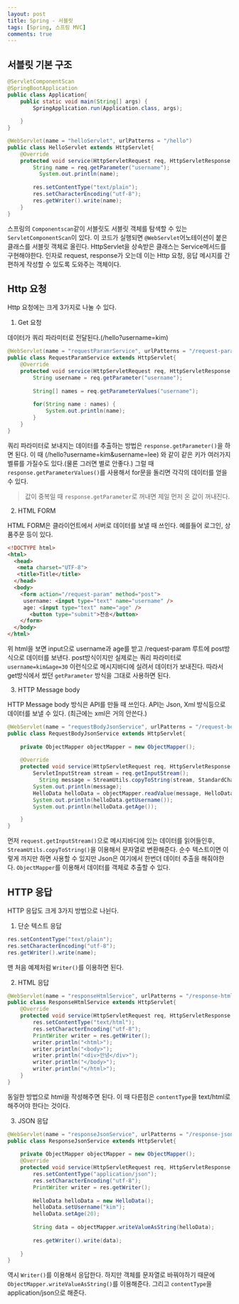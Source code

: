 ```yaml
---
layout: post
title: Spring - 서블릿
tags: [Spring, 스프링 MVC]
comments: true
---
```


## 서블릿 기본 구조

```java
@ServletComponentScan
@SpringBootApplication
public class Application{
    public static void main(String[] args) {
        SpringApplication.run(Application.class, args);
    	
    }
}
```

```java
@WebServlet(name = "helloServlet", urlPatterns = "/hello")
public class HelloServlet extends HttpServlet{
    @Override
    protected void service(HttpServletRequest req, HttpServletResponse res) throws IOException{
        String name = req.getParameter("username");
    	  System.out.println(name);
        
        res.setContentType("text/plain");
        res.setCharacterEncoding("utf-8");
        res.getWriter().write(name);
    }
}
```

스프링의 `Componentscan`같이 서블릿도 서블릿 객체를 탐색할 수 있는 `ServletComponentScan`이 있다. 이 코드가 실행되면 `@WebServlet`어노테이션이 붙은 클래스를 서블릿 객체로 올린다. HttpServlet을 상속받은 클래스는 Service메서드를 구현해야한다. 인자로 request, response가 오는데 이는 Http 요청, 응답 메시지를 간편하게 작성할 수 있도록 도와주는 객체이다.

## Http 요청

Http 요청에는 크게 3가지로 나눌 수 있다.

1. Get 요청

데이터가 쿼리 파라미터로 전달된다.(/hello?username=kim) 

```java
@WebServlet(name = "requestParamrService", urlPatterns = "/request-param")
public class RequestParamService extends HttpServlet{
    @Override
    protected void service(HttpServletRequest req, HttpServletResponse res) throws IOException{
        String username = req.getParameter("username");
        
        String[] names = req.getParameterValues("username");
    	
        for(String name : names) {
            System.out.println(name);
        }
    }
}
```

쿼리 파라미터로 보내지는 데이터를 추출하는 방법은 `response.getParameter()`을 하면 된다. 이 때 (/hello?username=kim&username=lee) 와 같이 같은 키가 여러가지 벨류를 가질수도 있다.(물론 그러면 별로 안좋다.) 그럴 때 `response.getParameterValues()`를 사용해서 for문을 돌리면 각각의 데이터를 얻을 수 있다.

> 값이 중복일 때 `response.getParameter`로 꺼내면 제일 먼저 온 값이 꺼내진다. 

2. HTML FORM

HTML FORM은 클라이언트에서 서버로 데이터를 보낼 때 쓰인다. 예를들어 로그인, 상품주문 등이 있다. 

```html
<!DOCTYPE html>
<html>
  <head>
   <meta charset="UTF-8">
   <title>Title</title>
  </head>
  <body>
    <form action="/request-param" method="post">
     username: <input type="text" name="username" />
     age: <input type="text" name="age" />
       <button type="submit">전송</button>
    </form>
  </body>
</html>
```

위 html을 보면 input으로 username과 age를 받고 /request-param 루트에 post방식으로 데이터를 보낸다. post방식이지만 실제로는 쿼리 파라미터로 `username=kim&age=30` 이런식으로 메시지바디에 실려서 데이터가 보내진다. 따라서 get방식에서 썼던 `getParameter` 방식을 그대로 사용하면 된다. 

3. HTTP Message body

HTTP Message body 방식은 API를 만들 때 쓰인다. API는 Json, Xml 방식등으로 데이터를 보낼 수 있다. (최근에는 xml은 거의 안쓴다.) 

```java
@WebServlet(name = "requestBodyJsonService", urlPatterns = "/request-body-json")
public class RequestBodyJsonService extends HttpServlet{
    
    private ObjectMapper objectMapper = new ObjectMapper();
    
    @Override
    protected void service(HttpServletRequest req, HttpServletResponse res) throws IOException{
        ServletInputStream stream = req.getInputStream();
    	  String message = StreamUtils.copyToString(stream, StandardCharsets.UTF_8);
        System.out.println(message);
        HelloData helloData = objectMapper.readValue(message, HelloData.class);
        System.out.println(helloData.getUsername());
        System.out.println(helloData.getAge());

    }
}
```

먼저 `request.getInputStream()`으로 메시지바디에 있는 데이터를 읽어들인후, `StreamUtils.copyToString()`을 이용해서 문자열로 변환해준다. 순수 텍스트이면 이렇게 까지만 하면 사용할 수 있지만 Json은 여기에서 한번더 데이터 추출을 해줘야한다. `ObjectMapper`를 이용해서 데이터를 객체로 추출할 수 있다.

## HTTP 응답

HTTP 응답도 크게 3가지 방법으로 나뉜다.

1. 단순 텍스트 응답
   
```java
res.setContentType("text/plain");
res.setCharacterEncoding("utf-8");
res.getWriter().write(name);
```

맨 처음 예제처럼 `Writer()`를 이용하면 된다.

2. HTML 응답

```java
@WebServlet(name = "responseHtmlService", urlPatterns = "/response-html")
public class ResponseHtmlService extends HttpServlet{
    @Override
    protected void service(HttpServletRequest req, HttpServletResponse res) throws IOException{
    	res.setContentType("text/html");
        res.setCharacterEncoding("utf-8");
        PrintWriter writer = res.getWriter();
        writer.println("<html>");
        writer.println("<body>");     
        writer.println("<div>안녕</div>");
        writer.println("</body>");
    	writer.println("</html>");
    }
}
```

동일한 방법으로 html을 작성해주면 된다. 이 때 다른점은 `contentType`을 text/html로 해주어야 한다는 것이다.

3. JSON 응답

```java
@WebServlet(name = "responseJsonService", urlPatterns = "/response-json")
public class ResponseJsonService extends HttpServlet{
    
    private ObjectMapper objectMapper = new ObjectMapper();
    @Override
    protected void service(HttpServletRequest req, HttpServletResponse res) throws IOException{
    	res.setContentType("application/json");
        res.setCharacterEncoding("utf-8");
        PrintWriter writer = res.getWriter();
        
        HelloData helloData = new HelloData();
        helloData.setUsername("kim");
        helloData.setAge(20);
        
        String data = objectMapper.writeValueAsString(helloData);
        
        res.getWriter().write(data);	
        
    }
}
```

역시 `Writer()`를 이용해서 응답한다. 하지만 객체를 문자열로 바꿔야하기 때문에 `ObjectMapper.writeValueAsString()`를 이용해준다. 그리고 `contentType`을 application/json으로 해준다.
